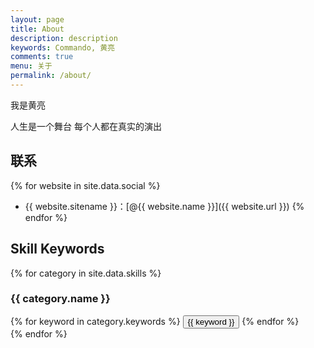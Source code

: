 ```yaml
---
layout: page
title: About
description: description
keywords: Commando, 黄亮
comments: true
menu: 关于
permalink: /about/
---
```


我是黄亮

人生是一个舞台 每个人都在真实的演出

## 联系

{% for website in site.data.social %}
* {{ website.sitename }}：[@{{ website.name }}]({{ website.url }})
{% endfor %}

## Skill Keywords

{% for category in site.data.skills %}
### {{ category.name }}
<div class="btn-inline">
{% for keyword in category.keywords %}
<button class="btn btn-outline" type="button">{{ keyword }}</button>
{% endfor %}
</div>
{% endfor %}

